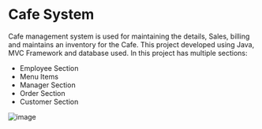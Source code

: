 # Cafe System
Cafe management system is used for maintaining the details, Sales, billing and maintains an inventory for the Cafe. 
This project developed using Java, MVC Framework and database used. 
In this project has multiple sections:
* Employee Section
* Menu Items
* Manager Section
* Order Section
* Customer Section

![image](https://user-images.githubusercontent.com/83292249/217236271-f5a500d4-3552-44bd-82e4-b4f971bdb73d.png)



